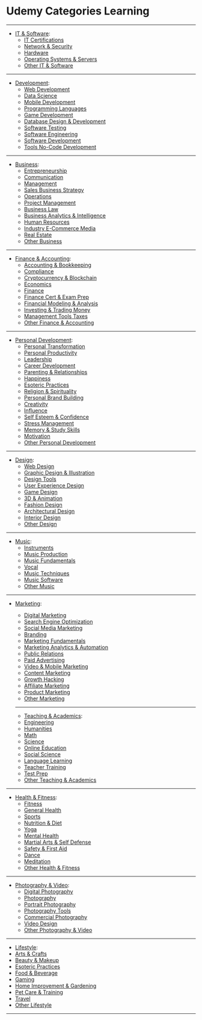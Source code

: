# Udemy Categories Learning

---

- [IT & Software](https://github.com/Anlominus/Studies/tree/main/Udemy/IT%20%26%20Software): 
  - [IT Certifications]()
  - [Network & Security]()
  - [Hardware]()
  - [Operating Systems & Servers]()
  - [Other IT & Software]()

---

- [Development]():
  - [Web Development]()
  - [Data Science]()
  - [Mobile Development]()
  - [Programming Languages]()
  - [Game Development]()
  - [Database Design & Development]()
  - [Software Testing]()
  - [Software Engineering]()
  - [Software Development]()
  - [Tools No-Code Development]()
 
---

- [Business]():
  - [Entrepreneurship]()
  - [Communication]()
  - [Management]()
  - [Sales Business Strategy]()
  - [Operations]()
  - [Project Management]()
  - [Business Law]()
  - [Business Analytics & Intelligence]()
  - [Human Resources]()
  - [Industry E-Commerce Media]()
  - [Real Estate]()
  - [Other Business]()

---

- [Finance & Accounting]():
  - [Accounting & Bookkeeping]()
  - [Compliance]()
  - [Cryptocurrency & Blockchain]()
  - [Economics]()
  - [Finance]()
  - [Finance Cert & Exam Prep]()
  - [Financial Modeling & Analysis]()
  - [Investing & Trading Money]()
  - [Management Tools Taxes]()
  - [Other Finance & Accounting]()

---

- [Personal Development]():
  - [Personal Transformation]()
  - [Personal Productivity]()
  - [Leadership]()
  - [Career Development]()
  - [Parenting & Relationships]()
  - [Happiness]()
  - [Esoteric Practices]()
  - [Religion & Spirituality]()
  - [Personal Brand Building]()
  - [Creativity]()
  - [Influence]()
  - [Self Esteem & Confidence]()
  - [Stress Management]()
  - [Memory & Study Skills]()
  - [Motivation]()
  - [Other Personal Development]()

---

- [Design]():  
  - [Web Design]()
  - [Graphic Design & Illustration]()
  - [Design Tools]()
  - [User Experience Design]()
  - [Game Design]()
  - [3D & Animation]()
  - [Fashion Design]()
  - [Architectural Design]()
  - [Interior Design]()
  - [Other Design]()

---

- [Music]():
   - [Instruments]()
   - [Music Production]()
   - [Music Fundamentals]()
   - [Vocal]()
   - [Music Techniques]()
   - [Music Software]()
   - [Other Music]()

---

- [Marketing]():
  - [Digital Marketing]()
  - [Search Engine Optimization]()
  - [Social Media Marketing]()
  - [Branding]()
  - [Marketing Fundamentals]()
  - [Marketing Analytics & Automation]()
  - [Public Relations]()
  - [Paid Advertising]()
  - [Video & Mobile Marketing]()
  - [Content Marketing]()
  - [Growth Hacking]()
  - [Affiliate Marketing]()
  - [Product Marketing]()
  - [Other Marketing]()
  
  ---
  
  - [Teaching & Academics]():
  - [Engineering]()
  - [Humanities]()
  - [Math]()
  - [Science]()
  - [Online Education]()
  - [Social Science]()
  - [Language Learning]()
  - [Teacher Training]()
  - [Test Prep]()
  - [Other Teaching & Academics]()

---

- [Health & Fitness]():
  - [Fitness]()
  - [General Health]()
  - [Sports]()
  - [Nutrition & Diet]()
  - [Yoga]()
  - [Mental Health]()
  - [Martial Arts & Self Defense]()
  - [Safety & First Aid]()
  - [Dance]()
  - [Meditation]()
  - [Other Health & Fitness]()

---

- [Photography & Video]():
  - [Digital Photography]()
  - [Photography]()
  - [Portrait Photography]()
  - [Photography Tools]()
  - [Commercial Photography]()
  - [Video Design]()
  - [Other Photography & Video]()
  
---
  
  - [Lifestyle]():
  - [Arts & Crafts]()
  - [Beauty & Makeup]()
  - [Esoteric Practices]()
  - [Food & Beverage]()
  - [Gaming]()
  - [Home Improvement & Gardening]()
  - [Pet Care & Training]()
  - [Travel]()
  - [Other Lifestyle]()
  
---
  
  

